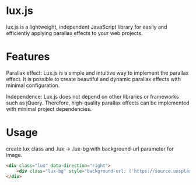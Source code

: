 # lux.js
lux.js is a lightweight, independent JavaScript library for easily and efficiently applying parallax effects to your web projects.

# Features
Parallax effect: Lux.js is a simple and intuitive way to implement the parallax effect. It is possible to create beautiful and dynamic parallax effects with minimal configuration.

Independence: Lux.js does not depend on other libraries or frameworks such as jQuery. Therefore, high-quality parallax effects can be implemented with minimal project dependencies.

# Usage

create lux class and .lux -> .lux-bg with background-url parameter for image.
```html
<div class="lux" data-direction="right">
    <div class="lux-bg" style="background-url: ('https://source.unsplash.com/random/1280x800/?nature');"></div>
</div>
```
